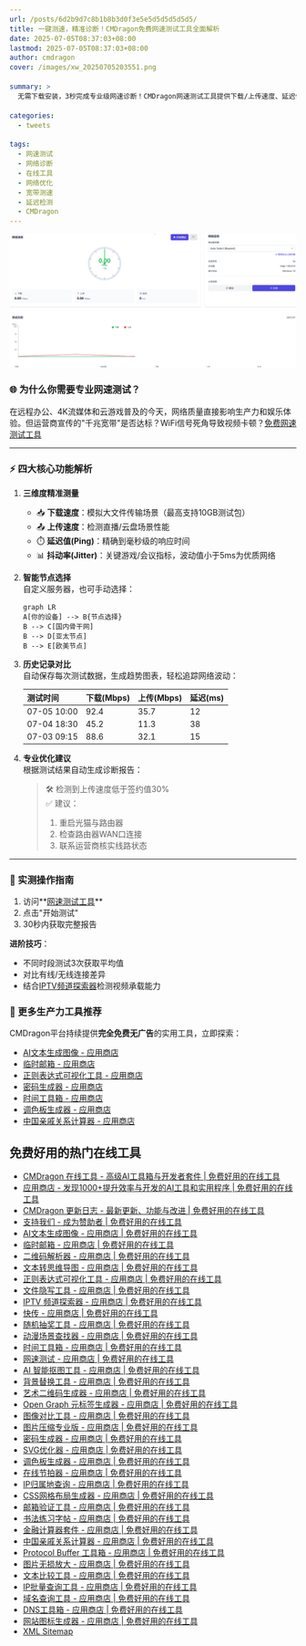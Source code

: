 ```yaml
---
url: /posts/6d2b9d7c8b1b8b3d0f3e5e5d5d5d5d5d5/
title: 一键测速，精准诊断！CMDragon免费网速测试工具全面解析
date: 2025-07-05T08:37:03+08:00
lastmod: 2025-07-05T08:37:03+08:00
author: cmdragon
cover: /images/xw_20250705203551.png

summary: >
  无需下载安装，3秒完成专业级网速诊断！CMDragon网速测试工具提供下载/上传速度、延迟值、抖动率等核心指标可视化报告，支持多节点全球测速，助你快速定位网络瓶颈。

categories:
  - tweets

tags:
  - 网速测试
  - 网络诊断
  - 在线工具
  - 网络优化
  - 宽带测速
  - 延迟检测
  - CMDragon
---
```


![xw_20250705203551.png](/images/xw_20250705203551.png)

### 🌐 为什么你需要专业网速测试？

在远程办公、4K流媒体和云游戏普及的今天，网络质量直接影响生产力和娱乐体验。但运营商宣传的"千兆宽带"是否达标？WiFi信号死角导致视频卡顿？[免费网速测试工具](https://tools.cmdragon.cn/zh/apps/speed-test)

---

### ⚡ 四大核心功能解析

1. **三维度精准测量**
    - 📥 **下载速度**：模拟大文件传输场景（最高支持10GB测试包）
    - 📤 **上传速度**：检测直播/云盘场景性能
    - ⏱️ **延迟值(Ping)**：精确到毫秒级的响应时间
    - 📊 **抖动率(Jitter)**：关键游戏/会议指标，波动值小于5ms为优质网络

2. **智能节点选择**  
   自定义服务器，也可手动选择：
   ```mermaid
   graph LR
   A[你的设备] --> B{节点选择}
   B --> C[国内骨干网]
   B --> D[亚太节点]
   B --> E[欧美节点]
   ```

3. **历史记录对比**  
   自动保存每次测试数据，生成趋势图表，轻松追踪网络波动：

   | 测试时间       | 下载(Mbps) | 上传(Mbps) | 延迟(ms) |
      |----------------|------------|------------|----------|
   | 07-05 10:00    | 92.4       | 35.7       | 12       |
   | 07-04 18:30    | 45.2       | 11.3       | 38       |
   | 07-03 09:15    | 88.6       | 32.1       | 15       |

4. **专业优化建议**  
   根据测试结果自动生成诊断报告：
   > 🛠️ 检测到上传速度低于签约值30%  
   > ✅ 建议：
   > 1. 重启光猫与路由器
   > 2. 检查路由器WAN口连接
   > 3. 联系运营商核实线路状态

---

### 🚀 实测操作指南

1. 访问**[网速测试工具](https://tools.cmdragon.cn/zh/apps/speed-test)**
2. 点击"开始测试"
3. 30秒内获取完整报告

**进阶技巧**：

- 不同时段测试3次获取平均值
- 对比有线/无线连接差异
- 结合[IPTV频道探索器](https://tools.cmdragon.cn/zh/apps/iptv-explorer)检测视频承载能力

### 🌟 更多生产力工具推荐

CMDragon平台持续提供**完全免费无广告**的实用工具，立即探索：

- [AI文本生成图像 - 应用商店](https://tools.cmdragon.cn/zh/apps/text-to-image-ai)
- [临时邮箱 - 应用商店](https://tools.cmdragon.cn/zh/apps/temp-email)
- [正则表达式可视化工具 - 应用商店](https://tools.cmdragon.cn/zh/apps/regex-visualizer)
- [密码生成器 - 应用商店](https://tools.cmdragon.cn/zh/apps/password-generator)
- [时间工具箱 - 应用商店](https://tools.cmdragon.cn/zh/apps/time-toolkit)
- [调色板生成器 - 应用商店](https://tools.cmdragon.cn/zh/apps/color-palette)
- [中国亲戚关系计算器 - 应用商店](https://tools.cmdragon.cn/zh/apps/chinese-kinship-calculator)

## 免费好用的热门在线工具

- [CMDragon 在线工具 - 高级AI工具箱与开发者套件 | 免费好用的在线工具](https://tools.cmdragon.cn/zh)
- [应用商店 - 发现1000+提升效率与开发的AI工具和实用程序 | 免费好用的在线工具](https://tools.cmdragon.cn/zh/apps?category=trending)
- [CMDragon 更新日志 - 最新更新、功能与改进 | 免费好用的在线工具](https://tools.cmdragon.cn/zh/changelog)
- [支持我们 - 成为赞助者 | 免费好用的在线工具](https://tools.cmdragon.cn/zh/sponsor)
- [AI文本生成图像 - 应用商店 | 免费好用的在线工具](https://tools.cmdragon.cn/zh/apps/text-to-image-ai)
- [临时邮箱 - 应用商店 | 免费好用的在线工具](https://tools.cmdragon.cn/zh/apps/temp-email)
- [二维码解析器 - 应用商店 | 免费好用的在线工具](https://tools.cmdragon.cn/zh/apps/qrcode-parser)
- [文本转思维导图 - 应用商店 | 免费好用的在线工具](https://tools.cmdragon.cn/zh/apps/text-to-mindmap)
- [正则表达式可视化工具 - 应用商店 | 免费好用的在线工具](https://tools.cmdragon.cn/zh/apps/regex-visualizer)
- [文件隐写工具 - 应用商店 | 免费好用的在线工具](https://tools.cmdragon.cn/zh/apps/steganography-tool)
- [IPTV 频道探索器 - 应用商店 | 免费好用的在线工具](https://tools.cmdragon.cn/zh/apps/iptv-explorer)
- [快传 - 应用商店 | 免费好用的在线工具](https://tools.cmdragon.cn/zh/apps/snapdrop)
- [随机抽奖工具 - 应用商店 | 免费好用的在线工具](https://tools.cmdragon.cn/zh/apps/lucky-draw)
- [动漫场景查找器 - 应用商店 | 免费好用的在线工具](https://tools.cmdragon.cn/zh/apps/anime-scene-finder)
- [时间工具箱 - 应用商店 | 免费好用的在线工具](https://tools.cmdragon.cn/zh/apps/time-toolkit)
- [网速测试 - 应用商店 | 免费好用的在线工具](https://tools.cmdragon.cn/zh/apps/speed-test)
- [AI 智能抠图工具 - 应用商店 | 免费好用的在线工具](https://tools.cmdragon.cn/zh/apps/background-remover)
- [背景替换工具 - 应用商店 | 免费好用的在线工具](https://tools.cmdragon.cn/zh/apps/background-replacer)
- [艺术二维码生成器 - 应用商店 | 免费好用的在线工具](https://tools.cmdragon.cn/zh/apps/artistic-qrcode)
- [Open Graph 元标签生成器 - 应用商店 | 免费好用的在线工具](https://tools.cmdragon.cn/zh/apps/open-graph-generator)
- [图像对比工具 - 应用商店 | 免费好用的在线工具](https://tools.cmdragon.cn/zh/apps/image-comparison)
- [图片压缩专业版 - 应用商店 | 免费好用的在线工具](https://tools.cmdragon.cn/zh/apps/image-compressor)
- [密码生成器 - 应用商店 | 免费好用的在线工具](https://tools.cmdragon.cn/zh/apps/password-generator)
- [SVG优化器 - 应用商店 | 免费好用的在线工具](https://tools.cmdragon.cn/zh/apps/svg-optimizer)
- [调色板生成器 - 应用商店 | 免费好用的在线工具](https://tools.cmdragon.cn/zh/apps/color-palette)
- [在线节拍器 - 应用商店 | 免费好用的在线工具](https://tools.cmdragon.cn/zh/apps/online-metronome)
- [IP归属地查询 - 应用商店 | 免费好用的在线工具](https://tools.cmdragon.cn/zh/apps/ip-geolocation)
- [CSS网格布局生成器 - 应用商店 | 免费好用的在线工具](https://tools.cmdragon.cn/zh/apps/css-grid-layout)
- [邮箱验证工具 - 应用商店 | 免费好用的在线工具](https://tools.cmdragon.cn/zh/apps/email-validator)
- [书法练习字帖 - 应用商店 | 免费好用的在线工具](https://tools.cmdragon.cn/zh/apps/calligraphy-practice)
- [金融计算器套件 - 应用商店 | 免费好用的在线工具](https://tools.cmdragon.cn/zh/apps/finance-calculator-suite)
- [中国亲戚关系计算器 - 应用商店 | 免费好用的在线工具](https://tools.cmdragon.cn/zh/apps/chinese-kinship-calculator)
- [Protocol Buffer 工具箱 - 应用商店 | 免费好用的在线工具](https://tools.cmdragon.cn/zh/apps/protobuf-toolkit)
- [图片无损放大 - 应用商店 | 免费好用的在线工具](https://tools.cmdragon.cn/zh/apps/image-upscaler)
- [文本比较工具 - 应用商店 | 免费好用的在线工具](https://tools.cmdragon.cn/zh/apps/text-compare)
- [IP批量查询工具 - 应用商店 | 免费好用的在线工具](https://tools.cmdragon.cn/zh/apps/ip-batch-lookup)
- [域名查询工具 - 应用商店 | 免费好用的在线工具](https://tools.cmdragon.cn/zh/apps/domain-finder)
- [DNS工具箱 - 应用商店 | 免费好用的在线工具](https://tools.cmdragon.cn/zh/apps/dns-toolkit)
- [网站图标生成器 - 应用商店 | 免费好用的在线工具](https://tools.cmdragon.cn/zh/apps/favicon-generator)
- [XML Sitemap](https://tools.cmdragon.cn/sitemap_index.xml)